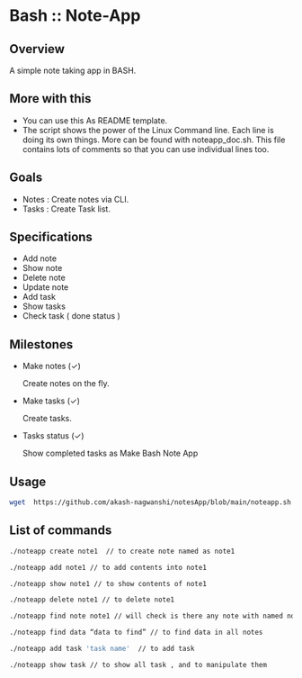 
# Bash :: Note-App

## Overview 
A simple note taking app in BASH.

## More with this
* You can use this As README template.
* The script shows the power of the Linux Command line. Each line is doing its own things. More can be found with noteapp_doc.sh. This file contains lots of comments so that you can use individual lines too. 


## Goals
* Notes  : Create notes via CLI.
* Tasks :  Create Task list.


## Specifications
* Add note
* Show note
* Delete note
* Update note
* Add task
* Show tasks
* Check task ( done status )


## Milestones
* Make notes (✓)

   Create notes on the fly.

* Make tasks (✓)
  
  Create tasks. 

* Tasks status (✓)
  
  Show completed tasks as Make  Bash Note App

## Usage

```bash
wget  https://github.com/akash-nagwanshi/notesApp/blob/main/noteapp.sh &&  chmod a+x noteapp.sh
```

## List of commands
```bash
./noteapp create note1  // to create note named as note1
```

```bash
./noteapp add note1 // to add contents into note1
```

```bash
./noteapp show note1 // to show contents of note1
```


```bash
./noteapp delete note1 // to delete note1
```

```bash
./noteapp find note note1 // will check is there any note with named note1
```

```bash
./noteapp find data “data to find” // to find data in all notes
```

```bash
./noteapp add task 'task name'  // to add task
```

```bash
./noteapp show task // to show all task , and to manipulate them
```
